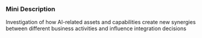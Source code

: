 ### Mini Description

Investigation of how AI-related assets and capabilities create new synergies between different business activities and influence integration decisions
